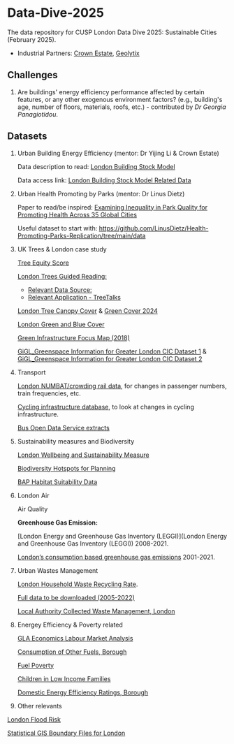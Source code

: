 # Data-Dive-2025
The data repository for CUSP London Data Dive 2025: Sustainable Cities (February 2025). 

- Industrial Partners: [Crown Estate](https://www.thecrownestate.co.uk/), [Geolytix](https://geolytix.com/)

## Challenges
1. Are buildings' energy efficiency performance affected by certain features, or any other exogenous environment factors? (e.g., building's age, number of floors, materials, roofs, etc.) - contributed by *Dr Georgia Panagiotidou*.

## Datasets
1. Urban Building Energy Efficiency (mentor: Dr Yijing Li & Crown Estate)
   
   Data description to read: [London Building Stock Model](https://www.london.gov.uk/programmes-and-strategies/environment-and-climate-change/energy/energy-buildings/london-building-stock-model)
   
   Data access link: [London Building Stock Model Related Data](https://data.london.gov.uk/dataset/london-building-stock-model)

2. Urban Health Promoting by Parks (mentor: Dr Linus Dietz)

   Paper to read/be inspired: [Examining Inequality in Park Quality for Promoting Health Across 35 Global Cities](https://arxiv.org/abs/2407.15770)

   Useful dataset to start with: https://github.com/LinusDietz/Health-Promoting-Parks-Replication/tree/main/data

3. UK Trees & London case study

   [Tree Equity Score](https://uk.treeequityscore.org/#methods)
   
   [London Trees Guided Reading:](https://www.london.gov.uk/programmes-and-strategies/environment-and-climate-change/parks-green-spaces-and-biodiversity/trees-and-woodlands/london-tree-map?ac-37687=37686)
   - [Relevant Data Source:](https://data.london.gov.uk/dataset/local-authority-maintained-trees)
   - [Relevant Application - TreeTalks](https://www.treetalk.eco/)
     
   [London Tree Canopy Cover](https://data.london.gov.uk/dataset/canopy-cover-2024) & [Green Cover 2024](https://data.london.gov.uk/dataset/green-cover-2024)

   [London Green and Blue Cover](https://data.london.gov.uk/dataset/green-and-blue-cover)

   [Green Infrastructure Focus Map (2018)](https://data.london.gov.uk/dataset/green-infrastructure-focus-map)

   [GiGL_Greenspace Information for Greater London CIC Dataset 1](https://data.london.gov.uk/dataset/spaces-to-visit) & [GiGL_Greenspace Information for Greater London CIC Dataset 2](https://data.london.gov.uk/dataset/gigl-open-space-friends-group-data-sub-set)
   
4. Transport

   [London NUMBAT/crowding rail data](http://crowding.data.tfl.gov.uk/), for changes in passenger numbers, train frequencies, etc.

   [Cycling infrastructure database](https://cycling.data.tfl.gov.uk/), to look at changes in cycling infrastructure.

   [Bus Open Data Service extracts](https://github.com/cusp-london/bus-open-data-rasters)

5. Sustainability measures and Biodiversity

   [London Wellbeing and Sustainability Measure](https://data.london.gov.uk/dataset/london-wellbeing-and-sustainability-measure)

   [Biodiversity Hotspots for Planning](https://data.london.gov.uk/dataset/biodiversity-hotspots-for-planning)

   [BAP Habitat Suitability Data](https://www.gigl.org.uk/our-data-holdings/habitat-data/bap-habitat-suitability-data/)
   
6. London Air

   Air Quality

   **Greenhouse Gas Emission:**
 
   [London Energy and Greenhouse Gas Inventory (LEGGI)](London Energy and Greenhouse Gas Inventory (LEGGI)) 2008-2021.

   [London’s consumption based greenhouse gas emissions](https://www.data.gov.uk/dataset/e84ba8d7-1f32-4025-82fd-23950662f8f6/london-s-consumption-based-greenhouse-gas-emissions) 2001-2021.

7. Urban Wastes Management

   [London Household Waste Recycling Rate](https://data.london.gov.uk/dataset/household-waste-recycling-rates-borough).

   [Full data to be downloaded (2005-2022)](https://www.gov.uk/government/statistical-data-sets/env18-local-authority-collected-waste-annual-results-tables)

   [Local Authority Collected Waste Management, London](https://data.london.gov.uk/dataset/local-authority-collected-waste-management-london)
   
8. Energey Efficiency & Poverty related

   [GLA Economics Labour Market Analysis](https://data.london.gov.uk/dataset/gla-economics-covid-19-labour-market-analysis)

   [Consumption of Other Fuels, Borough](https://data.london.gov.uk/dataset/consumption-other-fuels-borough)

   [Fuel Poverty](https://data.london.gov.uk/dataset/fuel-poverty)

   [Children in Low Income Families](https://data.london.gov.uk/dataset/children-in-low-income-families)

   [Domestic Energy Efficiency Ratings, Borough](https://data.london.gov.uk/dataset/domestic-energy-efficiency-ratings-borough)
  
10. Other relevants

   [London Flood Risk](https://data.london.gov.uk/dataset/flood-risk)

   [Statistical GIS Boundary Files for London](https://data.london.gov.uk/dataset/statistical-gis-boundary-files-london)

   





   
